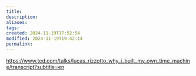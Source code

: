 ```yaml
---
title: 
description: 
aliases: 
tags: 
created: 2024-11-19T17:52:54
modified: 2024-11-19T19:42:14
permalink: 
---
```


https://www.ted.com/talks/lucas_rizzotto_why_i_built_my_own_time_machine/transcript?subtitle=en
